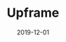 ---
title: Upframe
date: 2019-12-01
draft: true
type: Work
categories: ["work", "project"]
tags: ["webdev", "startup", "remote"]
langs: ["js", "react", "node", "typescript", "python", "golang", "aws", "google firebase", "html", "css"]
projectstart: July 2016
projectend: Now
thumbnail: /media/work/upframe/list_thumbnail.jpg
role: Co-Founder and Full Stack Developer
---